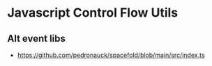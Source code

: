 <!--
title: Javascript Control Flow Utils
pageTitle: Control Flow Utils
description: Utility library for js control flow
-->

# Javascript Control Flow Utils


## Alt event libs

- https://github.com/pedronauck/spacefold/blob/main/src/index.ts